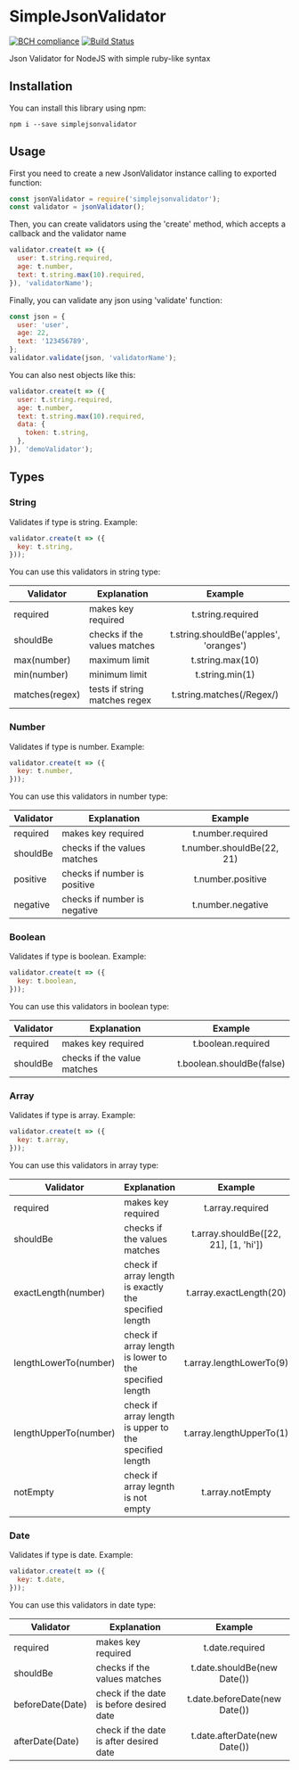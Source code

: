 # SimpleJsonValidator
[![BCH compliance](https://bettercodehub.com/edge/badge/frikiman34/SimpleJsonValidator?branch=master)](https://bettercodehub.com/)
[![Build Status](https://travis-ci.org/frikiman34/SimpleJsonValidator.svg?branch=master)](https://travis-ci.org/frikiman34/SimpleJsonValidator)

Json Validator for NodeJS with simple ruby-like syntax

## Installation
You can install this library using npm:

`npm i --save simplejsonvalidator`

## Usage

First you need to create a new JsonValidator instance calling to exported function:

```javascript
const jsonValidator = require('simplejsonvalidator');
const validator = jsonValidator();
```

Then, you can create validators using the 'create' method, which accepts a callback and the validator name

```javascript
validator.create(t => ({
  user: t.string.required,  
  age: t.number,
  text: t.string.max(10).required,
}), 'validatorName');
```

Finally, you can validate any json using 'validate' function:

```javascript
const json = {
  user: 'user',  
  age: 22,
  text: '123456789',
};
validator.validate(json, 'validatorName');
```

You can also nest objects like this:

```javascript
validator.create(t => ({
  user: t.string.required,
  age: t.number,
  text: t.string.max(10).required,
  data: {
    token: t.string,
  },
}), 'demoValidator');
```

## Types
### String
Validates if type is string. Example:

```javascript
validator.create(t => ({
  key: t.string,
}));
````

You can use this validators in string type:

| Validator     | Explanation                  | Example                                   |
| ------------- | ---------------------------- |:-----------------------------------------:|
| required      | makes key required           | t.string.required                         |
| shouldBe      | checks if the values matches | t.string.shouldBe('apples', 'oranges')    |
| max(number)   | maximum limit                | t.string.max(10)                          |
| min(number)   | minimum limit                | t.string.min(1)                           |
| matches(regex)| tests if string matches regex| t.string.matches(/Regex/)                 |

### Number
Validates if type is number. Example:

```javascript
validator.create(t => ({
  key: t.number,
}));
````

You can use this validators in number type:

| Validator     | Explanation                  | Example                   |
| ------------- | ---------------------------- |:-------------------------:|
| required      | makes key required           | t.number.required         |
| shouldBe      | checks if the values matches | t.number.shouldBe(22, 21) |
| positive      | checks if number is positive | t.number.positive         |
| negative      | checks if number is negative | t.number.negative         |

### Boolean
Validates if type is boolean. Example:

```javascript
validator.create(t => ({
  key: t.boolean,
}));
````

You can use this validators in boolean type:

| Validator     | Explanation                  | Example                   |
| ------------- | ---------------------------- |:-------------------------:|
| required      | makes key required           | t.boolean.required        |
| shouldBe      | checks if the value matches  | t.boolean.shouldBe(false) |

### Array
Validates if type is array. Example:

```javascript
validator.create(t => ({
  key: t.array,
}));
````

You can use this validators in array type:

| Validator             | Explanation                                              | Example                               |
| --------------------- | -------------------------------------------------------- |:-------------------------------------:|
| required              | makes key required                                       | t.array.required                      |
| shouldBe              | checks if the values matches                             | t.array.shouldBe([22, 21], [1, 'hi']) |
| exactLength(number)   | check if array length is exactly the specified length    | t.array.exactLength(20)               |
| lengthLowerTo(number) | check if array length is lower to the specified length   | t.array.lengthLowerTo(9)              |
| lengthUpperTo(number) | check if array length is upper to the specified length   | t.array.lengthUpperTo(1)              |
| notEmpty              | check if array legnth is not empty                       | t.array.notEmpty                      |

### Date
Validates if type is date. Example:

```javascript
validator.create(t => ({
  key: t.date,
}));
````

You can use this validators in date type:

| Validator         | Explanation                                | Example                              |
| ----------------- | ------------------------------------------ |:------------------------------------:|
| required          | makes key required                         | t.date.required                      |
| shouldBe          | checks if the values matches               | t.date.shouldBe(new Date())          |
| beforeDate(Date)  | check if the date is before desired date   | t.date.beforeDate(new Date())        |
| afterDate(Date)   | check if the date is after desired date    | t.date.afterDate(new Date())         |
